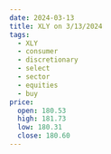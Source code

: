 ```yaml
---
date: 2024-03-13
title: XLY on 3/13/2024
tags: 
  - XLY
  - consumer
  - discretionary
  - select
  - sector
  - equities
  - buy
price:
  open: 180.53
  high: 181.73
  low: 180.31
  close: 180.60
---
```

<div class="post">
<snapshot-grid 
    :reports="['2024/03/12/CTA/XLY', '2024/03/13/CTA/XLY', '2024/03/13/MTP/XLY']"
    chart="2024/03/13/Chart/XLY"
/>
<p>

</p>
<p>

</p>
</div>